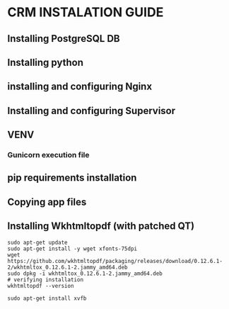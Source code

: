 # CRM INSTALATION GUIDE

## Installing PostgreSQL DB
## Installing python
## installing and configuring Nginx
## Installing and configuring Supervisor
## VENV
### Gunicorn execution file
## pip requirements installation
## Copying app files

## Installing Wkhtmltopdf (with patched QT)
```shell
sudo apt-get update 
sudo apt-get install -y wget xfonts-75dpi
wget https://github.com/wkhtmltopdf/packaging/releases/download/0.12.6.1-2/wkhtmltox_0.12.6.1-2.jammy_amd64.deb
sudo dpkg -i wkhtmltox_0.12.6.1-2.jammy_amd64.deb
# verifying installation
wkhtmltopdf --version

sudo apt-get install xvfb
```

